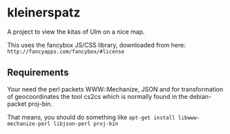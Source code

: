 kleinerspatz
============
A project to view the kitas of Ulm on a nice map.

This uses the fancybox JS/CSS library, downloaded from here: `http://fancyapps.com/fancybox/#license`

Requirements
------------
Your need the perl packets WWW::Mechanize, JSON and for transformation of geocoordinates the tool cs2cs which is normally found in the debian-packet proj-bin.

That means, you should do something like `apt-get install libwww-mechanize-perl libjson-perl proj-bin`
